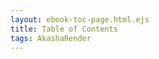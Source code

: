 ```yaml
---
layout: ebook-toc-page.html.ejs
title: Table of Contents
tags: AkashaRender
---
```


<nav epub:type="toc" id="toc">
<ol type="1" start="1">
    <li><a href="introduction.html" id="introduction"></a></li>
    <li><a href="setup.html" id="setup"></a></li>
    <li><a href="config.html" id="configuration"></a></li>
    <li><a href="mkmeta.html" id="metafiles"></a></li>
    <li><a href="bundle.html" id="bundle"></a></li>
    <li><a href="content.html" id="content"></a></li>
</ol>
</nav>

<!--

Overview / Introduction

Examining the content -- manifest - documents - toc - stats

-->
